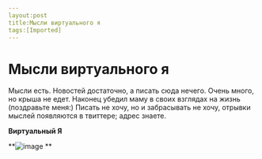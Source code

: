 ```yaml
---
layout:post
title:Мысли виртуального я
tags:[Imported]
---
```

# Мысли виртуального я

Мысли есть. Новостей достаточно, а писать сюда нечего. Очень много, но крыша не едет. Наконец убедил маму в своих взглядах на жизнь (поздравьте меня:) Писать не хочу, но и забрасывать не хочу, отрывки мыслей появляются в твиттере; адрес знаете.

**Виртуальный Я**

**![image](http://media.tumblr.com/tumblr_lfzubg1rXn1qfp23s.png)
**